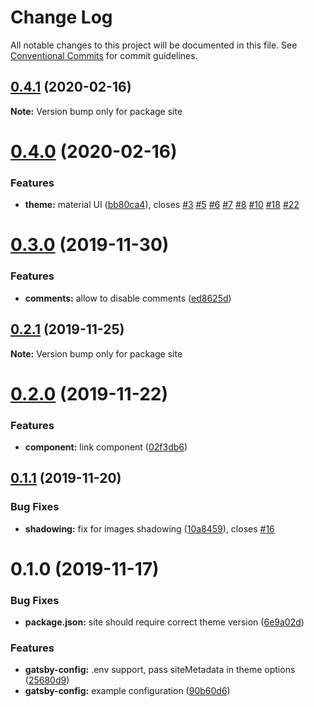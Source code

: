 # Change Log

All notable changes to this project will be documented in this file.
See [Conventional Commits](https://conventionalcommits.org) for commit guidelines.

## [0.4.1](https://github.com/eshlox/gatsby-theme-axii/compare/site@0.4.0...site@0.4.1) (2020-02-16)

**Note:** Version bump only for package site





# [0.4.0](https://github.com/eshlox/gatsby-theme-axii/compare/site@0.3.0...site@0.4.0) (2020-02-16)


### Features

* **theme:** material UI ([bb80ca4](https://github.com/eshlox/gatsby-theme-axii/commit/bb80ca4e11ae803fa287a5a0f6c42739a0e0ae8b)), closes [#3](https://github.com/eshlox/gatsby-theme-axii/issues/3) [#5](https://github.com/eshlox/gatsby-theme-axii/issues/5) [#6](https://github.com/eshlox/gatsby-theme-axii/issues/6) [#7](https://github.com/eshlox/gatsby-theme-axii/issues/7) [#8](https://github.com/eshlox/gatsby-theme-axii/issues/8) [#10](https://github.com/eshlox/gatsby-theme-axii/issues/10) [#18](https://github.com/eshlox/gatsby-theme-axii/issues/18) [#22](https://github.com/eshlox/gatsby-theme-axii/issues/22)





# [0.3.0](https://github.com/eshlox/gatsby-theme-axii/compare/site@0.2.1...site@0.3.0) (2019-11-30)


### Features

* **comments:** allow to disable comments ([ed8625d](https://github.com/eshlox/gatsby-theme-axii/commit/ed8625d7ddaa81dba5a3744400afcf41ce52b7e4))





## [0.2.1](https://github.com/eshlox/gatsby-theme-axii/compare/site@0.2.0...site@0.2.1) (2019-11-25)

**Note:** Version bump only for package site





# [0.2.0](https://github.com/eshlox/gatsby-theme-axii/compare/site@0.1.1...site@0.2.0) (2019-11-22)


### Features

* **component:** link component ([02f3db6](https://github.com/eshlox/gatsby-theme-axii/commit/02f3db6f47e59d76d87516f0045e14801a6a307a))





## [0.1.1](https://github.com/eshlox/gatsby-theme-axii/compare/site@0.1.0...site@0.1.1) (2019-11-20)


### Bug Fixes

* **shadowing:** fix for images shadowing ([10a8459](https://github.com/eshlox/gatsby-theme-axii/commit/10a84599aebe29b7b45f8901ea807e2088022a41)), closes [#16](https://github.com/eshlox/gatsby-theme-axii/issues/16)





# 0.1.0 (2019-11-17)


### Bug Fixes

* **package.json:** site should require correct theme version ([6e9a02d](https://github.com/eshlox/gatsby-theme-axii/commit/6e9a02d098e20dabe57e99e9178a9f98c5630c93))


### Features

* **gatsby-config:** .env support, pass siteMetadata in theme options ([25680d9](https://github.com/eshlox/gatsby-theme-axii/commit/25680d9f20d414cc497907a8e330f6e8cb999b78))
* **gatsby-config:** example configuration ([90b60d6](https://github.com/eshlox/gatsby-theme-axii/commit/90b60d6baabc2a8737bd1d9afac02b26da94677c))
